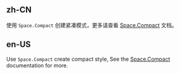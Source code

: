 ## zh-CN

使用 `Space.Compact` 创建紧凑模式，更多请查看 [Space.Compact](/components/space#spacecompact) 文档。

## en-US

Use `Space.Compact` create compact style, See the [Space.Compact](/components/space#spacecompact) documentation for more.
